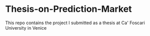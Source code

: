 # Thesis-on-Prediction-Market
This repo contains the project I submitted as a thesis at Ca' Foscari University in Venice
